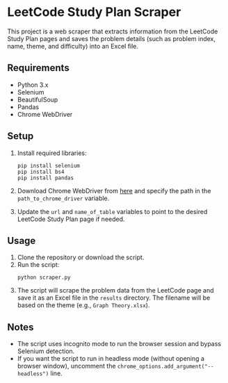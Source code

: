 # LeetCode Study Plan Scraper

This project is a web scraper that extracts information from the LeetCode Study Plan pages and saves the problem details (such as problem index, name, theme, and difficulty) into an Excel file.

## Requirements

- Python 3.x
- Selenium
- BeautifulSoup
- Pandas
- Chrome WebDriver

## Setup

1. Install required libraries:
   ```
   pip install selenium
   pip install bs4
   pip install pandas
   ```

2. Download Chrome WebDriver from [here](https://developer.chrome.com/docs/chromedriver/downloads/) and specify the path in the `path_to_chrome_driver` variable.

3. Update the `url` and `name_of_table` variables to point to the desired LeetCode Study Plan page if needed.

## Usage

1. Clone the repository or download the script.
2. Run the script:
   ```
   python scraper.py
   ```
3. The script will scrape the problem data from the LeetCode page and save it as an Excel file in the `results` directory. The filename will be based on the theme (e.g., `Graph Theory.xlsx`).

## Notes

- The script uses incognito mode to run the browser session and bypass Selenium detection.
- If you want the script to run in headless mode (without opening a browser window), uncomment the `chrome_options.add_argument("--headless")` line.
